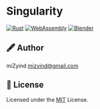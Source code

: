 # Singularity

[![Rust](https://img.shields.io/badge/Rust-000000?style=for-the-badge&label=&logo=rust&logoColor=fff)](https://www.rust-lang.org)
[![WebAssembly](https://img.shields.io/badge/WebAssembly-654FF0?style=for-the-badge&label=&logo=webassembly&logoColor=fff)](https://webassembly.org)
[![Blender](https://img.shields.io/badge/Blender-F5792A?style=for-the-badge&label=&logo=blender&logoColor=fff)](https://www.blender.org)

## 🖋 Author

miZyind <mizyind@gmail.com>

## 📇 License

Licensed under the [MIT](LICENSE) License.
